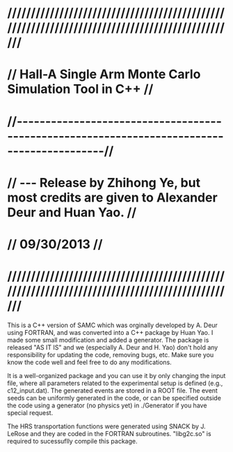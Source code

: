 # ///////////////////////////////////////////////////////////////////////////////////////////////
# //       Hall-A Single Arm Monte Carlo Simulation Tool in C++                                //
# //-------------------------------------------------------------------------------------------//
# // --- Release by Zhihong Ye, but most credits are given to Alexander Deur and Huan Yao.     //
# //     09/30/2013                                                                            //
# ///////////////////////////////////////////////////////////////////////////////////////////////
 
 This is a C++ version of SAMC which was orginally developed by A. Deur using FORTRAN,
 and was converted into a C++ package by Huan Yao. I made some small modification and added a generator. 
 The package is released "AS IT IS" and we (especially A. Deur and H. Yao) don't hold any responsibility 
 for updating the code, removing bugs, etc. Make sure you know the code well and feel free to do any 
 modifications. 

 It is a well-organized package and you can use it by only changing the input file, where all parameters
 related to the experimental setup is defined (e.g., c12_input.dat). The generated events are stored in 
 a ROOT file. The event seeds can be uniformly generated in the code, or can be specified outside the code 
 using a generator (no physics yet) in ./Generator if you have special request.
  
 The HRS transportation functions were generated using SNACK by J. LeRose and they are coded in the 
 FORTRAN subroutines. "libg2c.so" is required to sucessuflly compile this package.
